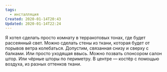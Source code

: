 ```yaml
---
tags:
  - инсталляция
Created: 2020-01-14T20:43
Updated: 2020-01-14T22:24
---
```

Я хотел сделать просто комнату в терракотовых тонах, где будет рассеянный свет.
Можно сделать стены из ткани, которая будет от порывов ветра колебаться. Допустим, связанная снизу и сверху с балками. Или просто уходящая ввысь.
Можно позвать спонсором салон штор.
Или чёрные шторы по периметру. В центре — костёр с помощью воздуха, из разных оттенков ткани.